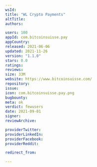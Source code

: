 ```yaml
---
wsId: 
title: "WL Crypto Payments"
altTitle: 
authors:

users: 100
appId: com.bitcoinsuisse.pay
appCountry: 
released: 2021-06-06
updated: 2021-11-26
version: "1.1.0"
stars: 0.0
ratings: 
reviews: 
size: 33M
website: https://www.bitcoinsuisse.com/
repository: 
issue: 
icon: com.bitcoinsuisse.pay.png
bugbounty: 
meta: ok
verdict: fewusers
date: 2021-09-01
signer: 
reviewArchive:

providerTwitter: 
providerLinkedIn: 
providerFacebook: 
providerReddit: 

redirect_from:

---
```


